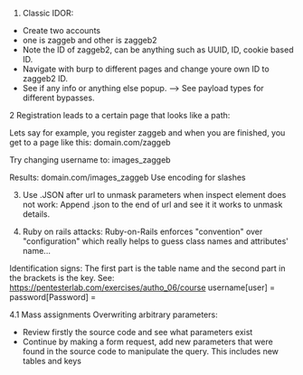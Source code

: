 1. Classic IDOR:
- Create two accounts
- one is zaggeb and other is zaggeb2
- Note the ID of zaggeb2, can be anything such as UUID, ID, cookie based ID.
- Navigate with burp to different pages and change youre own ID to zaggeb2 ID.
- See if any info or anything else popup.
--> See payload types for different bypasses.


2 Registration leads to a certain page that looks like a path:

Lets say for example, you register zaggeb and when you are finished, you get to a page like this:
domain.com/zaggeb

Try changing username to:
images_zaggeb

Results:
domain.com/images_zaggeb
Use encoding for slashes


3. Use .JSON after url to unmask parameters when inspect element does not work:
Append .json to the end of url and see it it works to unmask details.


4. Ruby on rails attacks:
Ruby-on-Rails enforces "convention" over "configuration" which really helps to guess class names and attributes' name...

Identification signs:
The first part is the table name and the second part in the brackets is the key.
See: https://pentesterlab.com/exercises/autho_06/course
username[user] =
password[Password] =

 4.1 Mass assignments Overwriting arbitrary parameters:
 - Review firstly the source code and see what parameters exist
 - Continue by making a form request, add new parameters that were found in the source code to manipulate the query. This includes new tables and keys
 

